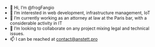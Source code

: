 - 👋 Hi, I’m @frogFangio
- 👀 I’m interested in web development, infrastructure management, IoT
- 🌱 I’m currently working as an attorney at law at the Paris bar, with a considerable activity in IT
- 💞️ I’m looking to collaborate on any project mixing legal and technical issues.
- 📫 I can be reached at contact@anstett.pro

<!---
frogFangio/frogFangio is a ✨ special ✨ repository because its `README.md` (this file) appears on your GitHub profile.
You can click the Preview link to take a look at your changes.
--->
